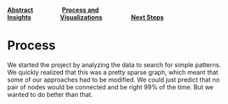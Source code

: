 #### [Abstract](index.md)                    [Process and Insights](process.md)                    [Visualizations](visuals.md)                    [Next Steps](nextsteps.md)

# Process

We started the project by analyzing the data to search for simple patterns. We quickly realized that this was a pretty sparse graph, which meant that some of our approaches had to be modified. We could just predict that no pair of nodes would be connected and be right 99% of the time. But we wanted to do better than that.

